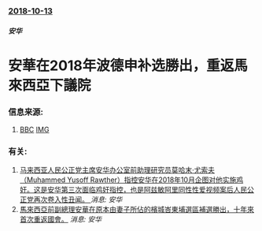 ### [2018-10-13](/news/2018/10/13/index.md)

##### 安华
# 安華在2018年波德申补选勝出，重返馬來西亞下議院 




### 信息来源:

1. [BBC](https://www.bbc.co.uk/news/world-asia-45848536) [IMG](https://ichef.bbci.co.uk/news/1024/branded_news/FD6A/production/_103847846_mediaitem103847845.jpg)

### 有关:

1. [ 马来西亚人民公正党主席安华办公室前助理研究员莫哈末·尤索夫（Muhammed Yusoff Rawther）指控安华在2018年10月企图对他实施鸡奸。这是安华第三次面临鸡奸指控，也是阿兹敏阿里同性性爱视频案后人民公正党再次卷入性丑闻。 ](/zh/news/2019/12/4/马来西亚人民公正党主席安华办公室前助理研究员莫哈末-尤索夫-Muhammed-Yusoff-Rawther-指控安华在.md) _消息: 安华_
2. [ 馬來西亞前副總理安華在原本由妻子所佔的檳城峇東埔選區補選勝出，十年來首次重返國會。](/zh/news/2008/08/25/馬來西亞前副總理安華在原本由妻子所佔的檳城峇東埔選區補選勝出-十年來首次重返國會.md) _消息: 安华_
